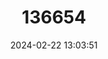 ---
title: "136654"
category: "Taeromys microbullatus"
draft: false
date: 2024-02-22 13:03:51
languages:
  English: ["Small-eared Taeromys"]
---
